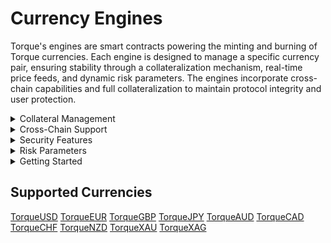 # Currency Engines

Torque's engines are smart contracts powering the minting and burning of Torque currencies. Each engine is designed to manage a specific currency pair, ensuring stability through a collateralization mechanism, real-time price feeds, and dynamic risk parameters. The engines incorporate cross-chain capabilities and full collateralization to maintain protocol integrity and user protection.

<div class="faq-container">

<details>
<summary>Collateral Management</summary>
<div>
Deposit and redeem collateral with real-time price feeds, health factor monitoring, and liquidation protection.
</div>
</details>

<details>
<summary>Cross-Chain Support</summary>
<div>
LayerZero integration for cross-chain minting and burning with gas-efficient operations and secure message passing.
</div>
</details>

<details>
<summary>Security Features</summary>
<div>
Reentrancy protection, oracle validation, health checks, liquidation incentives, and emergency pause capability.
</div>
</details>

<details>
<summary>Risk Parameters</summary>
<div>
98% liquidation threshold, 20% liquidation bonus, minimum health factor requirements, and precision handling.
</div>
</details>

<details>
<summary>Getting Started</summary>
<div class="faq-reward">
To begin using Torque's currency engines, first select your desired Torque currency from the supported options. Then, deposit USDC as collateral to mint your chosen Torque tokens. Throughout the process, make sure to monitor your health factor to maintain a safe position. When you're ready to exit, you can redeem your collateral at any time. Remember to check cross-chain gas fees and verify oracle prices before executing transactions.
</div>
</details>

</div>

## Supported Currencies

<div class="currency-grid">
  <a href="#" class="currency-item">TorqueUSD</a>
  <a href="#" class="currency-item">TorqueEUR</a>
  <a href="#" class="currency-item">TorqueGBP</a>
  <a href="#" class="currency-item">TorqueJPY</a>
  <a href="#" class="currency-item">TorqueAUD</a>
  <a href="#" class="currency-item">TorqueCAD</a>
  <a href="#" class="currency-item">TorqueCHF</a>
  <a href="#" class="currency-item">TorqueNZD</a>
  <a href="#" class="currency-item">TorqueXAU</a>
  <a href="#" class="currency-item">TorqueXAG</a>
</div> 